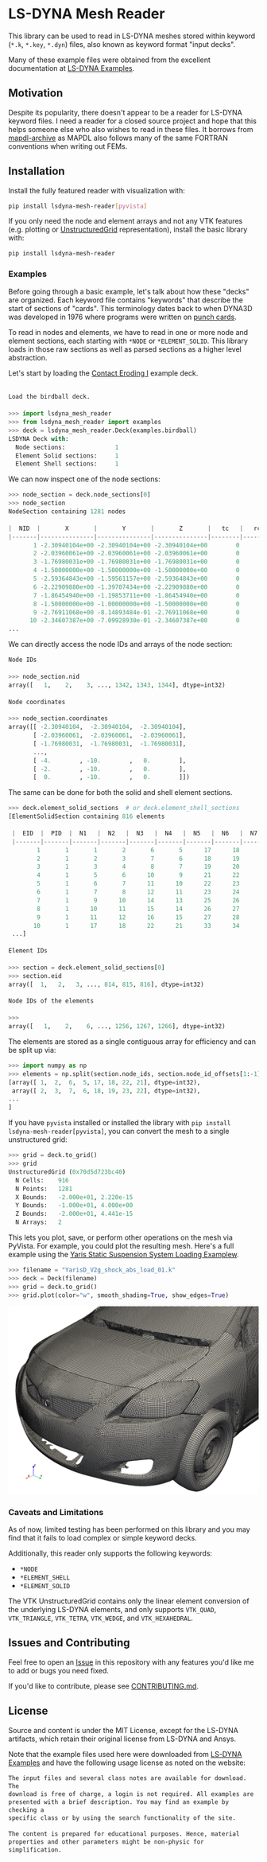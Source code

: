 # LS-DYNA Mesh Reader

This library can be used to read in LS-DYNA meshes stored within keyword
(`*.k`, `*.key`, `*.dyn`) files, also known as keyword format "input
decks".

Many of these example files were obtained from the excellent documentation at
[LS-DYNA Examples](https://www.dynaexamples.com/).

## Motivation

Despite its popularity, there doesn't appear to be a reader for LS-DYNA keyword
files. I need a reader for a closed source project and hope that this helps
someone else who also wishes to read in these files. It borrows from
[mapdl-archive](https://github.com/akaszynski/mapdl-archive) as MAPDL also
follows many of the same FORTRAN conventions when writing out FEMs.

## Installation

Install the fully featured reader with visualization with:

```bash
pip install lsdyna-mesh-reader[pyvista]
```

If you only need the node and element arrays and not any VTK features
(e.g. plotting or
[UnstructuredGrid](https://docs.pyvista.org/api/core/_autosummary/pyvista.unstructuredgrid)
representation), install the basic library with:

```bash
pip install lsdyna-mesh-reader
```

### Examples

Before going through a basic example, let's talk about how these "decks" are organized. Each keyword file contains "keywords" that describe the start of sections of "cards". This terminology dates back to when DYNA3D was developed in 1976 where programs were written on [punch cards](https://en.wikipedia.org/wiki/Punched_card).

To read in nodes and elements, we have to read in one or more node and element sections, each starting with `*NODE` or `*ELEMENT_SOLID`. This library loads in those raw sections as well as parsed sections as a higher level abstraction.

Let's start by loading the [Contact Eroding
I](https://www.dynaexamples.com/introduction/intro-by-a.-tabiei/contact/contact-eroding-i)
example deck.

```py

Load the birdball deck.

>>> import lsdyna_mesh_reader
>>> from lsdyna_mesh_reader import examples
>>> deck = lsdyna_mesh_reader.Deck(examples.birdball)
LSDYNA Deck with:
  Node sections:              1
  Element Solid sections:     1
  Element Shell sections:     1
```

We can now inspect one of the node sections:

```py
>>> node_section = deck.node_sections[0]
>>> node_section
NodeSection containing 1281 nodes

|  NID  |       X       |       Y       |       Z       |   tc   |   rc   |
|-------|---------------|---------------|---------------|--------|--------|
       1 -2.30940104e+00 -2.30940104e+00 -2.30940104e+00        0        0
       2 -2.03960061e+00 -2.03960061e+00 -2.03960061e+00        0        0
       3 -1.76980031e+00 -1.76980031e+00 -1.76980031e+00        0        0
       4 -1.50000000e+00 -1.50000000e+00 -1.50000000e+00        0        0
       5 -2.59364843e+00 -1.59561157e+00 -2.59364843e+00        0        0
       6 -2.22909880e+00 -1.39707434e+00 -2.22909880e+00        0        0
       7 -1.86454940e+00 -1.19853711e+00 -1.86454940e+00        0        0
       8 -1.50000000e+00 -1.00000000e+00 -1.50000000e+00        0        0
       9 -2.76911068e+00 -8.14893484e-01 -2.76911068e+00        0        0
      10 -2.34607387e+00 -7.09928930e-01 -2.34607387e+00        0        0
...

```

We can directly access the node IDs and arrays of the node section:

```py
Node IDs

>>> node_section.nid
array([   1,    2,    3, ..., 1342, 1343, 1344], dtype=int32)

Node coordinates

>>> node_section.coordinates
array([[ -2.30940104,  -2.30940104,  -2.30940104],
       [ -2.03960061,  -2.03960061,  -2.03960061],
       [ -1.76980031,  -1.76980031,  -1.76980031],
       ...,
       [ -4.        , -10.        ,   0.        ],
       [ -2.        , -10.        ,   0.        ],
       [  0.        , -10.        ,   0.        ]])
```

The same can be done for both the solid and shell element sections.

```py
>>> deck.element_solid_sections  # or deck.element_shell_sections
[ElementSolidSection containing 816 elements

 |  EID  |  PID  |  N1   |  N2   |  N3   |  N4   |  N5   |  N6   |  N7   |  N8   |
 |-------|-------|-------|-------|-------|-------|-------|-------|-------|-------|
        1       1       1       2       6       5      17      18      22      21
        2       1       2       3       7       6      18      19      23      22
        3       1       3       4       8       7      19      20      24      23
        4       1       5       6      10       9      21      22      26      25
        5       1       6       7      11      10      22      23      27      26
        6       1       7       8      12      11      23      24      28      27
        7       1       9      10      14      13      25      26      30      29
        8       1      10      11      15      14      26      27      31      30
        9       1      11      12      16      15      27      28      32      31
       10       1      17      18      22      21      33      34      38      37
 ...]

Element IDs

>>> section = deck.element_solid_sections[0]
>>> section.eid
array([  1,   2,   3, ..., 814, 815, 816], dtype=int32)

Node IDs of the elements

>>>
array([   1,    2,    6, ..., 1256, 1267, 1266], dtype=int32)

```

The elements are stored as a single contiguous array for efficiency and can be
split up via:

```py
>>> import numpy as np
>>> elements = np.split(section.node_ids, section.node_id_offsets[1:-1])
[array([ 1,  2,  6,  5, 17, 18, 22, 21], dtype=int32),
 array([ 2,  3,  7,  6, 18, 19, 23, 22], dtype=int32),
...
]
```

If you have `pyvista` installed or installed the library with `pip install
lsdyna-mesh-reader[pyvista]`, you can convert the mesh to a single unstructured
grid:

```py
>>> grid = deck.to_grid()
>>> grid
UnstructuredGrid (0x70d5d723bc40)
  N Cells:    916
  N Points:   1281
  X Bounds:   -2.000e+01, 2.220e-15
  Y Bounds:   -1.000e+01, 4.000e+00
  Z Bounds:   -2.000e+01, 4.441e-15
  N Arrays:   2
```

This lets you plot, save, or perform other operations on the mesh via
PyVista. For example, you could plot the resulting mesh. Here's a full example using the [Yaris Static Suspension System Loading Examplew](https://www.dynaexamples.com/implicit/yaris-static-suspension-system-loading).

```py
>>> filename = "YarisD_V2g_shock_abs_load_01.k"
>>> deck = Deck(filename)
>>> grid = deck.to_grid()
>>> grid.plot(color="w", smooth_shading=True, show_edges=True)
```

![Yaris Static Suspension Mesh](https://github.com/akaszynski/lsdyna-mesh-reader/blob/main/docs/source/images/yaris-mesh.png)

### Caveats and Limitations

As of now, limited testing has been performed on this library and you may find
that it fails to load complex or simple keyword decks.

Additionally, this reader only supports the following keywords:

* `*NODE`
* `*ELEMENT_SHELL`
* `*ELEMENT_SOLID`

The VTK UnstructuredGrid contains only the linear element conversion of the
underlying LS-DYNA elements, and only supports `VTK_QUAD`, `VTK_TRIANGLE`,
`VTK_TETRA`, `VTK_WEDGE`, and `VTK_HEXAHEDRAL`.


## Issues and Contributing

Feel free to open an [Issue](https://github.com/akaszynski/lsdyna-mesh-reader/issues) in this repository with any features you'd like me to add or bugs you need fixed.

If you'd like to contribute, please see [CONTRIBUTING.md](https://github.com/akaszynski/lsdyna-mesh-reader/blob/main/CONTRIBUTING.md).


## License

Source and content is under the MIT License, except for the LS-DYNA artifacts,
which retain their original license from LS-DYNA and Ansys.

Note that the example files used here were downloaded from [LS-DYNA
Examples](https://www.dynaexamples.com/) and have the following usage license
as noted on the website:

    The input files and several class notes are available for download. The
    download is free of charge, a login is not required. All examples are
    presented with a brief description. You may find an example by checking a
    specific class or by using the search functionality of the site.

    The content is prepared for educational purposes. Hence, material
    properties and other parameters might be non-physic for simplification.
